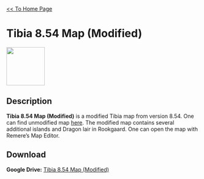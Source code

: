 [<< To Home Page](https://gekusite.github.io/Geku/)
# Tibia 8.54 Map (Modified)

<img src="https://vignette.wikia.nocookie.net/tibia/images/c/c4/Client_Artwork_8.0.jpg/revision/latest?cb=20130917194022&path-prefix=en" width="100" height="100">

## Description
**Tibia 8.54 Map (Modified)** is a modified Tibia map from version 8.54. One can find unmodified map [here](https://gekusite.github.io/TB002/). The modified map contains several additional islands and Dragon lair in Rookgaard. One can open the map with Remere’s Map Editor.

## Download

 **Google Drive:** [Tibia 8.54 Map (Modified)](https://drive.google.com/drive/folders/1Ur1R2tf_tdpPDKQwyblrMf8cFyj4OvGi?usp=sharing)
